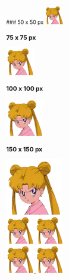 <!DOCTYPE html>
<html>
<head>
  <link rel="stylesheet" href="p1.css">
</head>
<body>
  <!-- HTML content here -->
  ### 50 x 50 px
<a href="https://chelcey.github.io/Github-Practice/abcProjects">
  <img src="image.png" alt="Projects" width="50" height="50" />
</a>

### 75 x 75 px
<a href="https://chelcey.github.io/Github-Practice/abcProjects">
  <img src="image.png" alt="Projects" width="75" height="75" />
</a>

### 100 x 100 px
<a href="https://example.com">
  <img src="image.png" alt="Icon" width="100" height="100" />
</a>

### 150 x 150 px
<a href="https://example.com">
  <img src="image.png" alt="Icon" width="150" height="150" />
</a>

<div class="icon-container">
  <img src="image.png" alt="Icon 1" width="75" height="75" />
  <img src="image.png" alt="Icon 2" width="75" height="75" />
</div>

<div class="icon-container">
  <a href="https://chelcey.github.io/Github-Practice/abcProjects">
    <img src="image.png" alt="Icon 1" width="75" height="75" />
  </a>
  <a href="https://chelcey.github.io/Github-Practice/abcProjects">
    <img src="image.png" alt="Icon 2" width="75" height="75" />
  </a>
</div>

</body>
</html>

